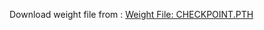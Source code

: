 Download weight file from : [Weight File: CHECKPOINT.PTH](https://drive.google.com/file/d/11G3cAMQjzlpNOoaQesFSBDZnG3pSjTeZ/view?usp=share_link)
